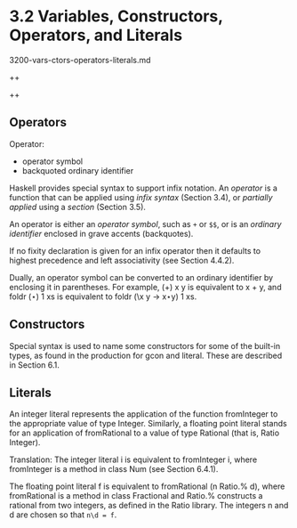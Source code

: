 # 3.2 Variables, Constructors, Operators, and Literals
3200-vars-ctors-operators-literals.md

++

++

## Operators

Operator:
- operator symbol
- backquoted ordinary identifier

Haskell provides special syntax to support infix notation. An *operator* is a function that can be applied using *infix syntax* (Section 3.4), or *partially applied* using a *section* (Section 3.5).

An operator is either an *operator symbol*, such as `+` or `$$`, or is an *ordinary identifier* enclosed in grave accents (backquotes).

If no fixity declaration is given for an infix operator then it defaults to highest precedence and left associativity (see Section 4.4.2).

Dually, an operator symbol can be converted to an ordinary identifier by enclosing it in parentheses. For example, (+) x y is equivalent to x + y, and foldr (⋆) 1 xs is equivalent to foldr (\\x y -> x⋆y) 1 xs.

## Constructors

Special syntax is used to name some constructors for some of the built-in types, as found in the production for gcon and literal. These are described in Section 6.1.

## Literals

An integer literal represents the application of the function fromInteger to the appropriate value of type Integer. Similarly, a floating point literal stands for an application of fromRational to a value of type Rational (that is, Ratio Integer).

Translation: The integer literal i is equivalent to fromInteger i, where fromInteger is a method in class Num (see Section 6.4.1).

The floating point literal f is equivalent to fromRational (n Ratio.% d), where fromRational is a method in class Fractional and Ratio.% constructs a rational from two integers, as defined in the Ratio library. The integers n and d are chosen so that `n\d = f`.
